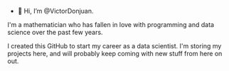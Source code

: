 - 👋 Hi, I’m @VictorDonjuan. 

I'm a mathematician who has fallen in love with programming and data science over the past few years.

I created this GitHub to start my career as a data scientist. I'm storing my projects here, and will probably keep coming with new stuff from here on out. 
<!---
VictorDonjuan/VictorDonjuan is a ✨ special ✨ repository because its `README.md` (this file) appears on your GitHub profile.
You can click the Preview link to take a look at your changes.
--->
